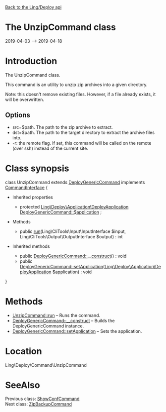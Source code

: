[Back to the Ling/Deploy api](https://github.com/lingtalfi/Deploy/blob/master/doc/api/Ling/Deploy.md)



The UnzipCommand class
================
2019-04-03 --> 2019-04-18






Introduction
============

The UnzipCommand class.

This command is an utility to unzip zip archives into a given directory.

Note: this doesn't remove existing files.
However, if a file already exists, it will be overwritten.


Options
------------
- src=$path. The path to the zip archive to extract.
- dst=$path. The path to the target directory to extract the archive files into.
- -r: the remote flag. If set, this command will be called on the remote (over ssh) instead of the current site.



Class synopsis
==============


class <span class="pl-k">UnzipCommand</span> extends [DeployGenericCommand](https://github.com/lingtalfi/Deploy/blob/master/doc/api/Ling/Deploy/Command/DeployGenericCommand.md) implements [CommandInterface](https://github.com/lingtalfi/CliTools/blob/master/doc/api/Ling/CliTools/Command/CommandInterface.md) {

- Inherited properties
    - protected [Ling\Deploy\Application\DeployApplication](https://github.com/lingtalfi/Deploy/blob/master/doc/api/Ling/Deploy/Application/DeployApplication.md) [DeployGenericCommand::$application](#property-application) ;

- Methods
    - public [run](https://github.com/lingtalfi/Deploy/blob/master/doc/api/Ling/Deploy/Command/UnzipCommand/run.md)(Ling\CliTools\Input\InputInterface $input, Ling\CliTools\Output\OutputInterface $output) : int

- Inherited methods
    - public [DeployGenericCommand::__construct](https://github.com/lingtalfi/Deploy/blob/master/doc/api/Ling/Deploy/Command/DeployGenericCommand/__construct.md)() : void
    - public [DeployGenericCommand::setApplication](https://github.com/lingtalfi/Deploy/blob/master/doc/api/Ling/Deploy/Command/DeployGenericCommand/setApplication.md)([Ling\Deploy\Application\DeployApplication](https://github.com/lingtalfi/Deploy/blob/master/doc/api/Ling/Deploy/Application/DeployApplication.md) $application) : void

}






Methods
==============

- [UnzipCommand::run](https://github.com/lingtalfi/Deploy/blob/master/doc/api/Ling/Deploy/Command/UnzipCommand/run.md) &ndash; Runs the command.
- [DeployGenericCommand::__construct](https://github.com/lingtalfi/Deploy/blob/master/doc/api/Ling/Deploy/Command/DeployGenericCommand/__construct.md) &ndash; Builds the DeployGenericCommand instance.
- [DeployGenericCommand::setApplication](https://github.com/lingtalfi/Deploy/blob/master/doc/api/Ling/Deploy/Command/DeployGenericCommand/setApplication.md) &ndash; Sets the application.





Location
=============
Ling\Deploy\Command\UnzipCommand


SeeAlso
==============
Previous class: [ShowConfCommand](https://github.com/lingtalfi/Deploy/blob/master/doc/api/Ling/Deploy/Command/ShowConfCommand.md)<br>Next class: [ZipBackupCommand](https://github.com/lingtalfi/Deploy/blob/master/doc/api/Ling/Deploy/Command/ZipBackupCommand.md)<br>
